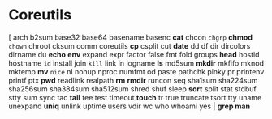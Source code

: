 <!-- .slide: class="commands" -->
# Coreutils

<!-- 
** marks green (done)
´´ marks red (todo today)
?? marks grey (todo)
-->
[ arch b2sum base32 base64 basename basenc **cat** chcon `chgrp` **chmod** `chown` chroot cksum comm coreutils **cp** csplit cut **date** dd df dir dircolors dirname du **echo** **env** expand expr factor false fmt fold groups **head** hostid hostname `id` install join `kill` link ln logname **ls** md5sum **mkdir** mkfifo mknod mktemp **mv** `nice` nl nohup nproc numfmt od paste pathchk pinky pr printenv printf ptx **pwd** readlink realpath **rm** **rmdir** runcon seq sha1sum sha224sum sha256sum sha384sum sha512sum shred shuf sleep **sort** split stat stdbuf stty sum sync tac **tail** tee test timeout **touch** tr true truncate tsort tty uname unexpand **uniq** unlink uptime users vdir wc who whoami yes | **grep man** <!-- .element: class="commands" -->